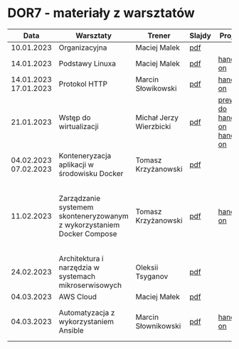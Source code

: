 # DOR7 - materiały z warsztatów

| Data       | Warsztaty       | Trener       | Slajdy                                                | Projekt | Extra |
|------------|-----------------|--------------|-------------------------------------------------------| ------- | ----- |
| 10.01.2023 | Organizacyjna | Maciej Malek | [pdf](./prezentacje/DOR7-Prezentacja_organizacyjna.pdf) | | |
| 14.01.2023 | Podstawy Linuxa | Maciej Malek | [pdf](./prezentacje/DOR7-Podstawy_Linuxa.pdf) | [hands-on](./linux/zadania.md) | [rozwiazania](./linux/rozwiazania.md) |
| 14.01.2023<br>17.01.2023 | Protokol HTTP | Marcin Słowikowski | [pdf](./prezentacje/DOR7-Protokol_HTTP.pdf) | [hands-on](./http/workbook.md) | [rozwiazania](./http/hands-on/rozwiązanie/) |
| 21.01.2023 | Wstęp do wirtualizacji | Michał Jerzy Wierzbicki | [pdf](./prezentacje/DOR7-Wstep_do_wirtualizacji.pdf) | [prework do hands-on](./vagrant/prework/readme.md) [hands-on](./vagrant/handson/DOR7-Wirtualizacja_handson.pdf) |
| 04.02.2023<br>07.02.2023 | Konteneryzacja aplikacji w środowisku Docker | Tomasz Krzyżanowski | [pdf](./prezentacje/DOR7-Konteneryzacja-aplikacji-w-środowisku-Docker.pdf) |  |
| 11.02.2023 | Zarządzanie systemem skonteneryzowanym z wykorzystaniem Docker Compose | Tomasz Krzyżanowski | [pdf](./prezentacje/DOR7-Zarządzanie-systemem-skonteneryzowanym-z-wykorzystaniem-Docker-Compose.pdf) | [hands-on](./docker/zadania.md) | [PR - commity zachowują chronologie poleceń](https://github.com/infoshareacademy/dor7-materialy/pull/7) <br> --- <br>[rozwiązania - kod](./docker/rozwiazanie)
| 24.02.2023 | Architektura i narzędzia w systemach mikroserwisowych | Oleksii Tsyganov | [pdf](./prezentacje/DOR7-Architektura_mikroserwisowa.pdf) | | 
| 04.03.2023 | AWS Cloud | Maciej Małek |[pdf](./prezentacje/DOR7-AWS-1.pdf)|| 
| 04.03.2023 | Automatyzacja z wykorzystaniem Ansible | Marcin Słownikowski |[pdf](./prezentacje/DOR7-Ansible.pdf)|[hands-on](.ansible/Hands-on.md)|[hands-on rozwiązanie](.ansible/handson-rozwiązanie/)<br>[hands-on pliki z zajęć](.ansible/handson-zajęcia/)<br> 

